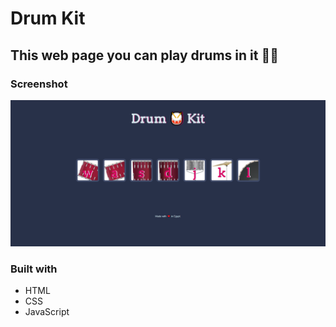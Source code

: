 # Drum Kit

## This web page you can play drums in it 🥁🥁

### Screenshot

![](./screenshot.png)

### Built with

- HTML
- CSS 
- JavaScript
